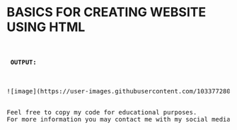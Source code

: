 # BASICS FOR CREATING WEBSITE USING HTML

<pre>

<h4> OUTPUT: </h4>

![image](https://user-images.githubusercontent.com/103377280/196717703-9d772c6a-b620-466a-aec1-8ebba35ea016.png)


Feel free to copy my code for educational purposes.
For more information you may contact me with my social media accounts.

</pre>
